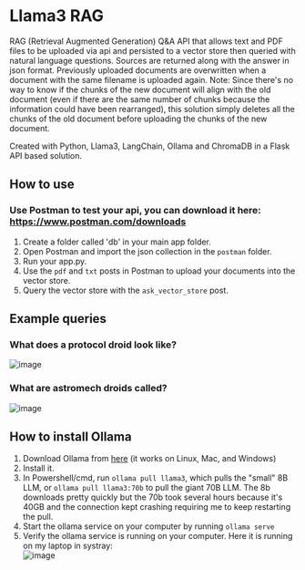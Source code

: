# Llama3 RAG
RAG (Retrieval Augmented Generation) Q&A API that allows text and PDF files to be uploaded via api and persisted to a vector store then queried with natural language questions.  Sources are returned along with the answer in json format. Previously uploaded documents are overwritten when a document with the same filename is uploaded again. Note: Since there's no way to know if the chunks of the new document will align with the old document (even if there are the same number of chunks because the information could have been rearranged), this solution simply deletes all the chunks of the old document before uploading the chunks of the new document.

Created with Python, Llama3, LangChain, Ollama and ChromaDB in a Flask API based solution.

## How to use
### Use Postman to test your api, you can download it here:  https://www.postman.com/downloads
1. Create a folder called 'db' in your main app folder.  
2. Open Postman and import the json collection in the `postman` folder.
3. Run your app.py.   
4. Use the `pdf` and `txt` posts in Postman to upload your documents into the vector store.  
5. Query the vector store with the `ask_vector_store` post.

## Example queries
### What does a protocol droid look like?
   ![image](https://github.com/rcorvus/LlamaRAG/assets/5025458/80526c04-c370-44a4-8b2f-ed1830d23fe7)  

### What are astromech droids called?
   ![image](https://github.com/rcorvus/LlamaRAG/assets/5025458/0de91f6a-40d3-4127-b445-7acf03d98470)

## How to install Ollama

1. Download Ollama from [here](https://ollama.com/download) (it works on Linux, Mac, and Windows)  
2. Install it.
3. In Powershell/cmd, run ```ollama pull llama3```, which pulls the "small" 8B LLM, or ```ollama pull llama3:70b``` to pull the giant 70B LLM.  The 8b downloads pretty quickly but the 70b took several hours because it's 40GB and the connection kept crashing requiring me to keep restarting the pull.
4. Start the ollama service on your computer by running ```ollama serve```
5.  Verify the ollama service is running on your computer.  Here it is running on my laptop in systray:  
![image](https://github.com/rcorvus/R2D2OpenAILlama3/assets/5025458/6e5e3906-86eb-42b0-b450-4cb8dbb8a2e7)

